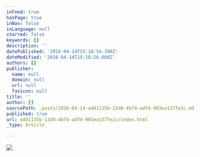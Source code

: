 ```yaml
---
inFeed: true
hasPage: true
inNav: false
inLanguage: null
starred: false
keywords: []
description: ''
datePublished: '2016-04-14T15:18:54.340Z'
dateModified: '2016-04-14T15:18:26.608Z'
authors: []
publisher:
  name: null
  domain: null
  url: null
  favicon: null
title: ''
author: []
sourcePath: _posts/2016-04-14-add1135b-13d0-4b74-adfd-903ea137fe2c.md
published: true
url: add1135b-13d0-4b74-adfd-903ea137fe2c/index.html
_type: Article

---
```

![](https://the-grid-user-content.s3-us-west-2.amazonaws.com/9734c23b-2931-42b3-a57e-56d74e1e83b4.jpg)